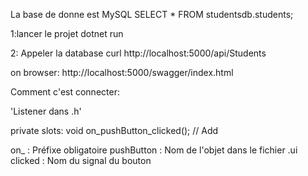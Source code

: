 La base de donne est MySQL
SELECT * FROM studentsdb.students;

1:lancer le projet
dotnet run

2: Appeler la database
curl http://localhost:5000/api/Students

on browser:
http://localhost:5000/swagger/index.html


Comment c'est connecter:

'Listener dans .h'

private slots:
    void on_pushButton_clicked();      // Add

on_ : Préfixe obligatoire
pushButton : Nom de l'objet dans le fichier .ui
clicked : Nom du signal du bouton


